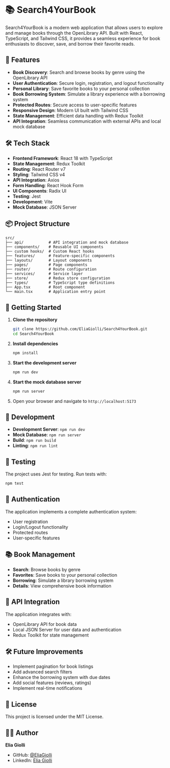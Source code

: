 # 📚 Search4YourBook

Search4YourBook is a modern web application that allows users to explore and manage books through the OpenLibrary API. Built with React, TypeScript, and Tailwind CSS, it provides a seamless experience for book enthusiasts to discover, save, and borrow their favorite reads.

## 🚀 Features

- **Book Discovery**: Search and browse books by genre using the OpenLibrary API
- **User Authentication**: Secure login, registration, and logout functionality
- **Personal Library**: Save favorite books to your personal collection
- **Book Borrowing System**: Simulate a library experience with a borrowing system
- **Protected Routes**: Secure access to user-specific features
- **Responsive Design**: Modern UI built with Tailwind CSS
- **State Management**: Efficient data handling with Redux Toolkit
- **API Integration**: Seamless communication with external APIs and local mock database

## 🛠️ Tech Stack

- **Frontend Framework**: React 18 with TypeScript
- **State Management**: Redux Toolkit
- **Routing**: React Router v7
- **Styling**: Tailwind CSS v4
- **API Integration**: Axios
- **Form Handling**: React Hook Form
- **UI Components**: Radix UI
- **Testing**: Jest
- **Development**: Vite
- **Mock Database**: JSON Server

## 📦 Project Structure

```
src/
├── api/           # API integration and mock database
├── components/    # Reusable UI components
├── custom hooks/  # Custom React hooks
├── features/      # Feature-specific components
├── layouts/       # Layout components
├── pages/         # Page components
├── router/        # Route configuration
├── services/      # Service layer
├── store/         # Redux store configuration
├── types/         # TypeScript type definitions
├── App.tsx        # Root component
└── main.tsx       # Application entry point
```

## 🚀 Getting Started

1. **Clone the repository**
   ```sh
   git clone https://github.com/EliaGiolli/Search4YourBook.git
   cd Search4YourBook
   ```

2. **Install dependencies**
   ```sh
   npm install
   ```

3. **Start the development server**
   ```sh
   npm run dev
   ```

4. **Start the mock database server**
   ```sh
   npm run server
   ```

5. Open your browser and navigate to `http://localhost:5173`

## 🔧 Development

- **Development Server**: `npm run dev`
- **Mock Database**: `npm run server`
- **Build**: `npm run build`
- **Linting**: `npm run lint`

## 🧪 Testing

The project uses Jest for testing. Run tests with:
```sh
npm test
```

## 🔐 Authentication

The application implements a complete authentication system:
- User registration
- Login/Logout functionality
- Protected routes
- User-specific features

## 📚 Book Management

- **Search**: Browse books by genre
- **Favorites**: Save books to your personal collection
- **Borrowing**: Simulate a library borrowing system
- **Details**: View comprehensive book information

## 🔄 API Integration

The application integrates with:
- OpenLibrary API for book data
- Local JSON Server for user data and authentication
- Redux Toolkit for state management

## 🛠️ Future Improvements

- Implement pagination for book listings
- Add advanced search filters
- Enhance the borrowing system with due dates
- Add social features (reviews, ratings)
- Implement real-time notifications

## 📝 License

This project is licensed under the MIT License.

## 👨‍💻 Author

**Elia Giolli**
- GitHub: [@EliaGiolli](https://github.com/EliaGiolli)
- LinkedIn: [Elia Giolli](https://www.linkedin.com/in/eliagiolli/)

